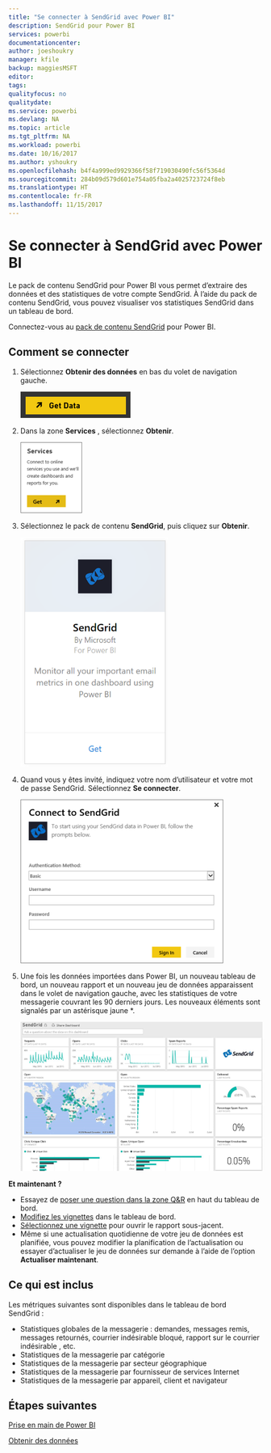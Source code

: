 ```yaml
---
title: "Se connecter à SendGrid avec Power BI"
description: SendGrid pour Power BI
services: powerbi
documentationcenter: 
author: joeshoukry
manager: kfile
backup: maggiesMSFT
editor: 
tags: 
qualityfocus: no
qualitydate: 
ms.service: powerbi
ms.devlang: NA
ms.topic: article
ms.tgt_pltfrm: NA
ms.workload: powerbi
ms.date: 10/16/2017
ms.author: yshoukry
ms.openlocfilehash: b4f4a999ed9929366f58f719030490fc56f5364d
ms.sourcegitcommit: 284b09d579d601e754a05fba2a4025723724f8eb
ms.translationtype: HT
ms.contentlocale: fr-FR
ms.lasthandoff: 11/15/2017
---
```

# <a name="connect-to-sendgrid-with-power-bi"></a>Se connecter à SendGrid avec Power BI
Le pack de contenu SendGrid pour Power BI vous permet d’extraire des données et des statistiques de votre compte SendGrid. À l’aide du pack de contenu SendGrid, vous pouvez visualiser vos statistiques SendGrid dans un tableau de bord.

Connectez-vous au [pack de contenu SendGrid](https://app.powerbi.com/getdata/services/sendgrid) pour Power BI.

## <a name="how-to-connect"></a>Comment se connecter
1. Sélectionnez **Obtenir des données** en bas du volet de navigation gauche.
   
   ![](media/service-connect-to-sendgrid/pbi_getdata.png) 
2. Dans la zone **Services** , sélectionnez **Obtenir**.
   
   ![](media/service-connect-to-sendgrid/pbi_getservices.png) 
3. Sélectionnez le pack de contenu **SendGrid**, puis cliquez sur **Obtenir**.
   
   ![](media/service-connect-to-sendgrid/sendgrid.png) 
4. Quand vous y êtes invité, indiquez votre nom d’utilisateur et votre mot de passe SendGrid. Sélectionnez **Se connecter**.
   
   ![](media/service-connect-to-sendgrid/pbi_sendgridsignin.png)
5. Une fois les données importées dans Power BI, un nouveau tableau de bord, un nouveau rapport et un nouveau jeu de données apparaissent dans le volet de navigation gauche, avec les statistiques de votre messagerie couvrant les 90 derniers jours. Les nouveaux éléments sont signalés par un astérisque jaune \*.
   
   ![](media/service-connect-to-sendgrid/pbi_sendgriddash.png)

**Et maintenant ?**

* Essayez de [poser une question dans la zone Q&R](service-q-and-a.md) en haut du tableau de bord.
* [Modifiez les vignettes](service-dashboard-edit-tile.md) dans le tableau de bord.
* [Sélectionnez une vignette](service-dashboard-tiles.md) pour ouvrir le rapport sous-jacent.
* Même si une actualisation quotidienne de votre jeu de données est planifiée, vous pouvez modifier la planification de l’actualisation ou essayer d’actualiser le jeu de données sur demande à l’aide de l’option **Actualiser maintenant**.

## <a name="whats-included"></a>Ce qui est inclus
Les métriques suivantes sont disponibles dans le tableau de bord SendGrid :

* Statistiques globales de la messagerie : demandes, messages remis, messages retournés, courrier indésirable bloqué, rapport sur le courrier indésirable , etc.
* Statistiques de la messagerie par catégorie
* Statistiques de la messagerie par secteur géographique
* Statistiques de la messagerie par fournisseur de services Internet
* Statistiques de la messagerie par appareil, client et navigateur

## <a name="next-steps"></a>Étapes suivantes
[Prise en main de Power BI](service-get-started.md)

[Obtenir des données](service-get-data.md)

